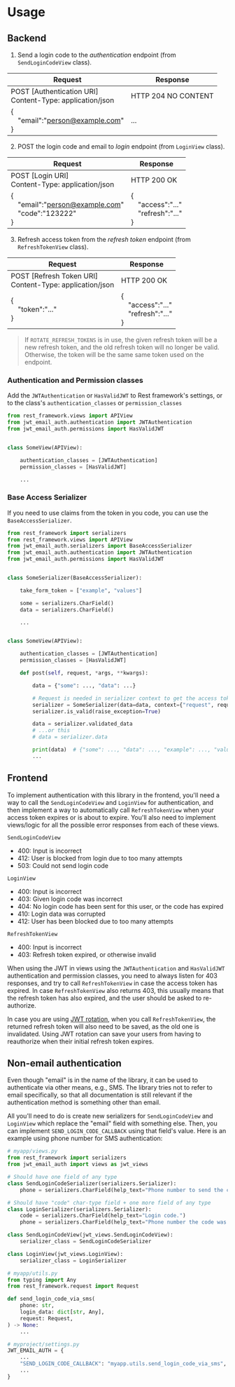 # Usage

## Backend

1. Send a login code to the *authentication* endpoint (from `SendLoginCodeView` class).

| Request                                                      | Response            |
|--------------------------------------------------------------|---------------------|
| POST [Authentication URI] <br>Content-Type: application/json | HTTP 204 NO CONTENT |
| {<br>  "email":"person@example.com"<br>}                     | ...                 |


2. POST the login code and email to *login* endpoint (from `LoginView` class).

| Request                                                       | Response                                        |
|---------------------------------------------------------------|-------------------------------------------------|
| POST [Login URI] <br>Content-Type: application/json           | HTTP 200 OK                                     |
| {<br>  "email":"person@example.com"<br>  "code":"123222"<br>} | {<br>  "access":"..."<br>  "refresh":"..."<br>} |


3. Refresh access token from the *refresh token* endpoint (from `RefreshTokenView` class).

| Request                                                     | Response                                        |
|-------------------------------------------------------------|-------------------------------------------------|
| POST [Refresh Token URI] <br>Content-Type: application/json | HTTP 200 OK                                     |
| {<br>  "token":"..."<br>}                                   | {<br>  "access":"..."<br>  "refresh":"..."<br>} |

> If `ROTATE_REFRESH_TOKENS` is in use, the given refresh token will be a new refresh token,
> and the old refresh token will no longer be valid. Otherwise, the token will be the same
> same token used on the endpoint.


### Authentication and Permission classes

Add the `JWTAuthentication` or `HasValidJWT` to Rest framework's settings,
or to the class's `authentication_classes` or `permission_classes`

```python
from rest_framework.views import APIView
from jwt_email_auth.authentication import JWTAuthentication
from jwt_email_auth.permissions import HasValidJWT


class SomeView(APIView):

    authentication_classes = [JWTAuthentication]
    permission_classes = [HasValidJWT]

    ...
```

### Base Access Serializer

If you need to use claims from the token in you code, you can use the `BaseAccessSerializer`.

```python
from rest_framework import serializers
from rest_framework.views import APIView
from jwt_email_auth.serializers import BaseAccessSerializer
from jwt_email_auth.authentication import JWTAuthentication
from jwt_email_auth.permissions import HasValidJWT


class SomeSerializer(BaseAccessSerializer):

    take_form_token = ["example", "values"]

    some = serializers.CharField()
    data = serializers.CharField()

    ...


class SomeView(APIView):

    authentication_classes = [JWTAuthentication]
    permission_classes = [HasValidJWT]

    def post(self, request, *args, **kwargs):

        data = {"some": ..., "data": ...}

        # Request is needed in serializer context to get the access token
        serializer = SomeSerializer(data=data, context={"request", request})
        serializer.is_valid(raise_exception=True)

        data = serializer.validated_data
        # ...or this
        # data = serializer.data

        print(data)  # {"some": ..., "data": ..., "example": ..., "values": ...}
        ...
```


## Frontend

To implement authentication with this library in the frontend,
you'll need a way to call the `SendLoginCodeView` and `LoginView`
for authentication, and then implement a way to automatically
call `RefreshTokenView` when your access token expires or is about
to expire. You'll also need to implement views/logic for all the
possible error responses from each of these views.

`SendLoginCodeView`
- 400: Input is incorrect
- 412: User is blocked from login due to too many attempts
- 503: Could not send login code

`LoginView`
- 400: Input is incorrect
- 403: Given login code was incorrect
- 404: No login code has been sent for this user, or the code has expired
- 410: Login data was corrupted
- 412: User has been blocked due to too many attempts

`RefreshTokenView`
- 400: Input is incorrect
- 403: Refresh token expired, or otherwise invalid

When using the JWT in views using the `JWTAuthentication` and `HasValidJWT`
authentication and permission classes, you need to always listen for 403
responses, and try to call `RefreshTokenView` in case the access token has
expired. In case `RefreshTokenView` also returns 403, this usually means
that the refresh token has also expired, and the user should be asked
to re-authorize.

In case you are using [JWT rotation][jwt-rotation], when you call
`RefreshTokenView`, the returned refresh token will also need to be saved,
as the old one is invalidated. Using JWT rotation can save your users from
having to reauthorize when their initial refresh token expires.


## Non-email authentication

Even though "email" is in the name of the library, it can be used
to authenticate via other means, e.g., SMS. The library tries
not to refer to email specifically, so that all documentation is still
relevant if the authentication method is something other than email.

All you'll need to do is create new serializers for `SendLoginCodeView`
and `LoginView` which replace the "email" field with something else.
Then, you can implement `SEND_LOGIN_CODE_CALLBACK` using that field's
value. Here is an example using phone number for SMS authentication:

```python
# myapp/views.py
from rest_framework import serializers
from jwt_email_auth import views as jwt_views

# Should have one field of any type
class SendLoginCodeSerializer(serializers.Serializer):
    phone = serializers.CharField(help_text="Phone number to send the code to.")

# Should have "code" char-type field + one more field of any type
class LoginSerializer(serializers.Serializer):
    code = serializers.CharField(help_text="Login code.")
    phone = serializers.CharField(help_text="Phone number the code was sent to.")

class SendLoginCodeView(jwt_views.SendLoginCodeView):
    serializer_class = SendLoginCodeSerializer

class LoginView(jwt_views.LoginView):
    serializer_class = LoginSerializer
```

```python
# myapp/utils.py
from typing import Any
from rest_framework.request import Request

def send_login_code_via_sms(
    phone: str,
    login_data: dict[str, Any],
    request: Request,
) -> None:
    ...
```

```python
# myproject/settings.py
JWT_EMAIL_AUTH = {
    ...
    "SEND_LOGIN_CODE_CALLBACK": "myapp.utils.send_login_code_via_sms",
    ...
}
```

[jwt-rotation]: https://mrthearman.github.io/jwt-email-auth/rotation/
